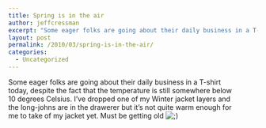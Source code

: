 ```yaml
---
title: Spring is in the air
author: jeffcressman
excerpt: "Some eager folks are going about their daily business in a T-shirt today, despite the fact that the temperature is still somewhere below 10 degrees Celsius. I've dropped one of my Winter jacket layers and the long-johns are in the drawerer but it'..."
layout: post
permalink: /2010/03/spring-is-in-the-air/
categories:
  - Uncategorized
---
```

Some eager folks are going about their daily business in a T-shirt   
today, despite the fact that the temperature is still somewhere below   
10 degrees Celsius. I&#8217;ve dropped one of my Winter jacket layers and   
the long-johns are in the drawerer but it&#8217;s not quite warm enough for   
me to take of my jacket yet. Must be getting old <img src="http://meyouandeverythingwedo.com/wp-includes/images/smilies/icon_wink.gif" alt=";)" class="wp-smiley" />